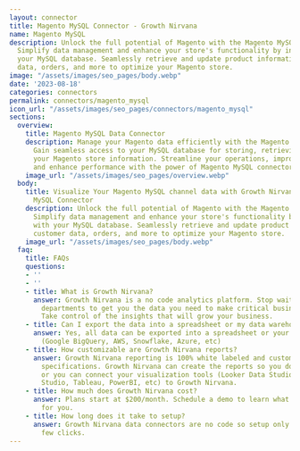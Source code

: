```yaml
---
layout: connector
title: Magento MySQL Connector - Growth Nirvana
name: Magento MySQL
description: Unlock the full potential of Magento with the Magento MySQL connector.
  Simplify data management and enhance your store's functionality by integrating with
  your MySQL database. Seamlessly retrieve and update product information, customer
  data, orders, and more to optimize your Magento store.
image: "/assets/images/seo_pages/body.webp"
date: '2023-08-18'
categories: connectors
permalink: connectors/magento_mysql
icon_url: "/assets/images/seo_pages/connectors/magento_mysql"
sections:
  overview:
    title: Magento MySQL Data Connector
    description: Manage your Magento data efficiently with the Magento MySQL connector.
      Gain seamless access to your MySQL database for storing, retrieving, and updating
      your Magento store information. Streamline your operations, improve data organization,
      and enhance performance with the power of Magento MySQL connector.
    image_url: "/assets/images/seo_pages/overview.webp"
  body:
    title: Visualize Your Magento MySQL channel data with Growth Nirvana's Magento
      MySQL Connector
    description: Unlock the full potential of Magento with the Magento MySQL connector.
      Simplify data management and enhance your store's functionality by integrating
      with your MySQL database. Seamlessly retrieve and update product information,
      customer data, orders, and more to optimize your Magento store.
    image_url: "/assets/images/seo_pages/body.webp"
  faq:
    title: FAQs
    questions:
    - ''
    - ''
    - title: What is Growth Nirvana?
      answer: Growth Nirvana is a no code analytics platform. Stop waiting for other
        departments to get you the data you need to make critical business decisions.
        Take control of the insights that will grow your business.
    - title: Can I export the data into a spreadsheet or my data warehouse?
      answer: Yes, all data can be exported into a spreadsheet or your data warehouse
        (Google BigQuery, AWS, Snowflake, Azure, etc)
    - title: How customizable are Growth Nirvana reports?
      answer: Growth Nirvana reporting is 100% white labeled and customized to your
        specifications. Growth Nirvana can create the reports so you don’t have to
        or you can connect your visualization tools (Looker Data Studio/Google Data
        Studio, Tableau, PowerBI, etc) to Growth Nirvana.
    - title: How much does Growth Nirvana cost?
      answer: Plans start at $200/month. Schedule a demo to learn what plan is best
        for you.
    - title: How long does it take to setup?
      answer: Growth Nirvana data connectors are no code so setup only requires a
        few clicks.
---
```

